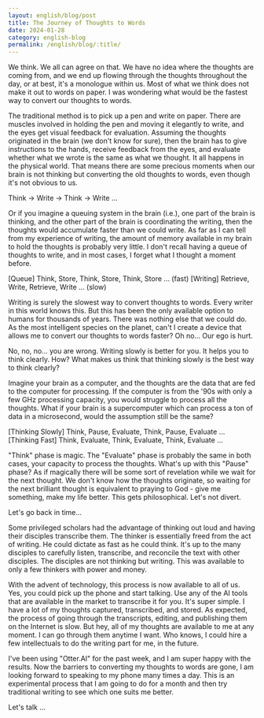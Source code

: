 ```yaml
---
layout: english/blog/post
title: The Journey of Thoughts to Words
date: 2024-01-28
category: english-blog
permalink: /english/blog/:title/
---
```


We think. We all can agree on that. We have no idea where the thoughts are coming from, and we end up flowing through the thoughts throughout the day, or at best, it's a monologue within us. Most of what we think does not make it out to words on paper. I was wondering what would be the fastest way to convert our thoughts to words.

The traditional method is to pick up a pen and write on paper. There are muscles involved in holding the pen and moving it elegantly to write, and the eyes get visual feedback for evaluation. Assuming the thoughts originated in the brain (we don't know for sure), then the brain has to give instructions to the hands, receive feedback from the eyes, and evaluate whether what we wrote is the same as what we thought. It all happens in the physical world. That means there are some precious moments when our brain is not thinking but converting the old thoughts to words, even though it's not obvious to us.

Think -> Write -> Think -> Write ...

Or if you imagine a queuing system in the brain (i.e.), one part of the brain is thinking, and the other part of the brain is coordinating the writing, then the thoughts would accumulate faster than we could write. As far as I can tell from my experience of writing, the amount of memory available in my brain to hold the thoughts is probably very little. I don't recall having a queue of thoughts to write, and in most cases, I forget what I thought a moment before.

[Queue] Think, Store, Think, Store, Think, Store ... (fast)
[Writing] Retrieve, Write, Retrieve, Write ... (slow)

Writing is surely the slowest way to convert thoughts to words. Every writer in this world knows this. But this has been the only available option to humans for thousands of years. There was nothing else that we could do. As the most intelligent species on the planet, can't I create a device that allows me to convert our thoughts to words faster? Oh no... Our ego is hurt.

No, no, no... you are wrong. Writing slowly is better for you. It helps you to think clearly. How? What makes us think that thinking slowly is the best way to think clearly?

Imagine your brain as a computer, and the thoughts are the data that are fed to the computer for processing. If the computer is from the '90s with only a few GHz processing capacity, you would struggle to process all the thoughts. What if your brain is a supercomputer which can process a ton of data in a microsecond, would the assumption still be the same?

[Thinking Slowly] Think, Pause, Evaluate, Think, Pause, Evaluate ...
[Thinking Fast] Think, Evaluate, Think, Evaluate, Think, Evaluate ...

"Think" phase is magic. The "Evaluate" phase is probably the same in both cases, your capacity to process the thoughts. What's up with this "Pause" phase? As if magically there will be some sort of revelation while we wait for the next thought. We don't know how the thoughts originate, so waiting for the next brilliant thought is equivalent to praying to God - give me something, make my life better. This gets philosophical. Let's not divert.

Let's go back in time...

Some privileged scholars had the advantage of thinking out loud and having their disciples transcribe them. The thinker is essentially freed from the act of writing. He could dictate as fast as he could think. It's up to the many disciples to carefully listen, transcribe, and reconcile the text with other disciples. The disciples are not thinking but writing. This was available to only a few thinkers with power and money.

With the advent of technology, this process is now available to all of us. Yes, you could pick up the phone and start talking. Use any of the AI tools that are available in the market to transcribe it for you. It's super simple. I have a lot of my thoughts captured, transcribed, and stored. As expected, the process of going through the transcripts, editing, and publishing them on the Internet is slow. But hey, all of my thoughts are available to me at any moment. I can go through them anytime I want. Who knows, I could hire a few intellectuals to do the writing part for me, in the future.

I've been using "Otter.AI" for the past week, and I am super happy with the results. Now the barriers to converting my thoughts to words are gone, I am looking forward to speaking to my phone many times a day. This is an experimental process that I am going to do for a month and then try traditional writing to see which one suits me better.

Let's talk ...
